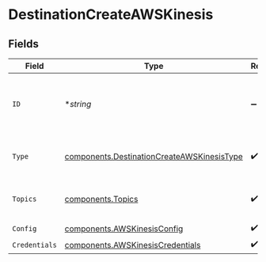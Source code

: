 # DestinationCreateAWSKinesis


## Fields

| Field                                                                                                    | Type                                                                                                     | Required                                                                                                 | Description                                                                                              | Example                                                                                                  |
| -------------------------------------------------------------------------------------------------------- | -------------------------------------------------------------------------------------------------------- | -------------------------------------------------------------------------------------------------------- | -------------------------------------------------------------------------------------------------------- | -------------------------------------------------------------------------------------------------------- |
| `ID`                                                                                                     | **string*                                                                                                | :heavy_minus_sign:                                                                                       | Optional user-provided ID. A UUID will be generated if empty.                                            | user-provided-id                                                                                         |
| `Type`                                                                                                   | [components.DestinationCreateAWSKinesisType](../../models/components/destinationcreateawskinesistype.md) | :heavy_check_mark:                                                                                       | Type of the destination. Must be 'aws_kinesis'.                                                          |                                                                                                          |
| `Topics`                                                                                                 | [components.Topics](../../models/components/topics.md)                                                   | :heavy_check_mark:                                                                                       | "*" or an array of enabled topics.                                                                       | *                                                                                                        |
| `Config`                                                                                                 | [components.AWSKinesisConfig](../../models/components/awskinesisconfig.md)                               | :heavy_check_mark:                                                                                       | N/A                                                                                                      |                                                                                                          |
| `Credentials`                                                                                            | [components.AWSKinesisCredentials](../../models/components/awskinesiscredentials.md)                     | :heavy_check_mark:                                                                                       | N/A                                                                                                      |                                                                                                          |
